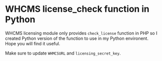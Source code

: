 # WHCMS license_check function in Python

WHCMS licensing module only provides `check_license` function in PHP so I created Python version of the function to use in my Python environent. Hope you will find it useful.

Make sure to update `WHMCSURL` and `licensing_secret_key`.
